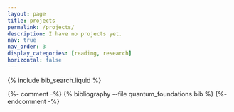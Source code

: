 ```yaml
---
layout: page
title: projects
permalink: /projects/
description: I have no projects yet.
nav: true
nav_order: 3
display_categories: [reading, research]
horizontal: false
---
```




<!-- Bibsearch Feature -->

{% include bib_search.liquid %}

<div class="publications">

{%- comment -%}
{% bibliography --file quantum_foundations.bib %}
{%- endcomment -%}

</div>